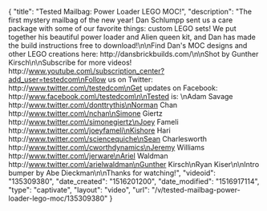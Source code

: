{
    "title": "Tested Mailbag: Power Loader LEGO MOC!",
    "description": "The first mystery mailbag of the new year! Dan Schlumpp sent us a care package with some of our favorite things: custom LEGO sets! We put together his beautiful power loader and Alien queen kit, and Dan has made the build instructions free to download!\n\nFind Dan's MOC designs and other LEGO creations here: http:\/\/dansbrickbuilds.com\/\n\nShot by Gunther Kirsch\n\nSubscribe for more videos! http:\/\/www.youtube.com\/subscription_center?add_user=testedcom\nFollow us on Twitter: http:\/\/www.twitter.com\/testedcom\nGet updates on Facebook: http:\/\/www.facebook.com\/testedcom\n\nTested is: \nAdam Savage http:\/\/www.twitter.com\/donttrythis\nNorman Chan http:\/\/www.twitter.com\/nchan\nSimone Giertz http:\/\/www.twitter.com\/simonegiertz\nJoey Fameli http:\/\/www.twitter.com\/joeyfameli\nKishore Hari http:\/\/www.twitter.com\/sciencequiche\nSean Charlesworth http:\/\/www.twitter.com\/cworthdynamics\nJeremy Williams http:\/\/www.twitter.com\/jerware\nAriel Waldman http:\/\/www.twitter.com\/arielwaldman\nGunther Kirsch\nRyan Kiser\n\nIntro bumper by Abe Dieckman\n\nThanks for watching!",
    "videoid": "135309380",
    "date_created": "1516201200",
    "date_modified": "1516917114",
    "type": "captivate",
    "layout": "video",
    "url": "\/v\/tested-mailbag-power-loader-lego-moc\/135309380"
}